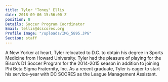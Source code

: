 ```yaml
---
title: Tyler "Toney" Ellis
date: 2018-09-06 15:56:00 Z
position: 8
Details: Soccer Program Coordinator
Email: tellis@dcscores.org
Profile Image: "/uploads/IMG_5895.JPG"
Section: staff
---
```


A New Yorker at heart, Tyler relocated to D.C. to obtain his degree in Sports Medicine from Howard University. Tyler had the pleasure of playing for the Bison’s D1 Soccer Program for the 2014-2015 season in addition to joining Phi Beta Sigma Fraternity, Inc. As a recent graduate, Tyler is eager to start his service-year with DC SCORES as the League Management Assistant.
